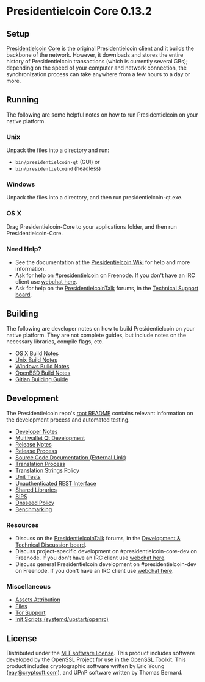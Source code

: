 Presidentielcoin Core 0.13.2
=====================

Setup
---------------------
[Presidentielcoin Core](http://presidentielcoin.org/en/download) is the original Presidentielcoin client and it builds the backbone of the network. However, it downloads and stores the entire history of Presidentielcoin transactions (which is currently several GBs); depending on the speed of your computer and network connection, the synchronization process can take anywhere from a few hours to a day or more.

Running
---------------------
The following are some helpful notes on how to run Presidentielcoin on your native platform.

### Unix

Unpack the files into a directory and run:

- `bin/presidentielcoin-qt` (GUI) or
- `bin/presidentielcoind` (headless)

### Windows

Unpack the files into a directory, and then run presidentielcoin-qt.exe.

### OS X

Drag Presidentielcoin-Core to your applications folder, and then run Presidentielcoin-Core.

### Need Help?

* See the documentation at the [Presidentielcoin Wiki](https://en.presidentielcoin.it/wiki/Main_Page)
for help and more information.
* Ask for help on [#presidentielcoin](http://webchat.freenode.net?channels=presidentielcoin) on Freenode. If you don't have an IRC client use [webchat here](http://webchat.freenode.net?channels=presidentielcoin).
* Ask for help on the [PresidentielcoinTalk](https://presidentielcointalk.org/) forums, in the [Technical Support board](https://presidentielcointalk.org/index.php?board=4.0).

Building
---------------------
The following are developer notes on how to build Presidentielcoin on your native platform. They are not complete guides, but include notes on the necessary libraries, compile flags, etc.

- [OS X Build Notes](build-osx.md)
- [Unix Build Notes](build-unix.md)
- [Windows Build Notes](build-windows.md)
- [OpenBSD Build Notes](build-openbsd.md)
- [Gitian Building Guide](gitian-building.md)

Development
---------------------
The Presidentielcoin repo's [root README](/README.md) contains relevant information on the development process and automated testing.

- [Developer Notes](developer-notes.md)
- [Multiwallet Qt Development](multiwallet-qt.md)
- [Release Notes](release-notes.md)
- [Release Process](release-process.md)
- [Source Code Documentation (External Link)](https://dev.visucore.com/presidentielcoin/doxygen/)
- [Translation Process](translation_process.md)
- [Translation Strings Policy](translation_strings_policy.md)
- [Unit Tests](unit-tests.md)
- [Unauthenticated REST Interface](REST-interface.md)
- [Shared Libraries](shared-libraries.md)
- [BIPS](bips.md)
- [Dnsseed Policy](dnsseed-policy.md)
- [Benchmarking](benchmarking.md)

### Resources
* Discuss on the [PresidentielcoinTalk](https://presidentielcointalk.org/) forums, in the [Development & Technical Discussion board](https://presidentielcointalk.org/index.php?board=6.0).
* Discuss project-specific development on #presidentielcoin-core-dev on Freenode. If you don't have an IRC client use [webchat here](http://webchat.freenode.net/?channels=presidentielcoin-core-dev).
* Discuss general Presidentielcoin development on #presidentielcoin-dev on Freenode. If you don't have an IRC client use [webchat here](http://webchat.freenode.net/?channels=presidentielcoin-dev).

### Miscellaneous
- [Assets Attribution](assets-attribution.md)
- [Files](files.md)
- [Tor Support](tor.md)
- [Init Scripts (systemd/upstart/openrc)](init.md)

License
---------------------
Distributed under the [MIT software license](http://www.opensource.org/licenses/mit-license.php).
This product includes software developed by the OpenSSL Project for use in the [OpenSSL Toolkit](https://www.openssl.org/). This product includes
cryptographic software written by Eric Young ([eay@cryptsoft.com](mailto:eay@cryptsoft.com)), and UPnP software written by Thomas Bernard.
